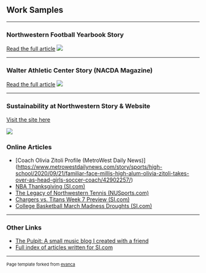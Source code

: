 ## Work Samples

---

### Northwestern Football Yearbook Story 

[Read the full article](/pdf/May01.pdf)
<img src="images/dummy_thumbnail.jpg"/>

---

### Walter Athletic Center Story (NACDA Magazine)

[Read the full article](/pdf/WACsample.pdf)
<img src="images/dummy_thumbnail.jpg"/>

---

### Sustainability at Northwestern Story & Website

[Visit the site here](http://www.medillnews847.com/jour320/fall18/final/nutrash/index.html?fbclid=IwAR2vGl_eM6Usv3rIf30LUy13Rb6ILrs5cMPutuburBBpbQ2hqK0-DMOC-5Y)

<img src="images/medill-news-screenshot.png"/>



### Online Articles 

- [Coach Olivia Zitoli Profile (MetroWest Daily News)] (https://www.metrowestdailynews.com/story/sports/high-school/2020/09/21/familiar-face-millis-high-alum-olivia-zitoli-takes-over-as-head-girls-soccer-coach/42902257/)
- [NBA Thanksgiving (SI.com)](https://www.si.com/nba/2019/11/28/thanksgiving-for-each-team)
- [The Legacy of Northwestern Tennis (NUSports.com)](https://nusports.com/news/2018/8/27/womens-tennis-legacy-of-leadership-the-alumni-network-of-northwestern-tennis.aspx)
- [Chargers vs. Titans Week 7 Preview (SI.com)](https://www.si.com/nfl/2019/10/17/titans-marcus-mariota-mike-vrabel-chargers-philip-rivers-brock-osweiler)
- [College Basketball March Madness Droughts (SI.com)](https://www.si.com/college/2019/10/16/march-madness-ncaa-tournament-droughts)

---

### Other Links 

- [The Pulpit: A small music blog I created with a friend](https://thepulpit.github.io/)
- [Full index of articles written for SI.com](https://www.si.com/author/jake-may)

---
<p style="font-size:11px">Page template forked from <a href="https://github.com/evanca/quick-portfolio">evanca</a></p>
<!-- Remove above link if you don't want to attibute -->
